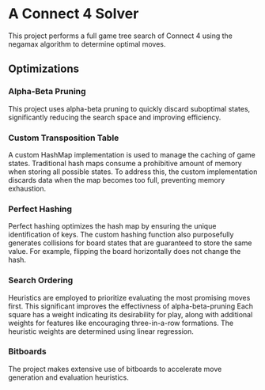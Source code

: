 # A Connect 4 Solver

This project performs a full game tree search of Connect 4 using the negamax algorithm to determine optimal moves.

## Optimizations

### Alpha-Beta Pruning

This project uses alpha-beta pruning to quickly discard suboptimal states, significantly reducing the search space and improving efficiency.

### Custom Transposition Table

A custom HashMap implementation is used to manage the caching of game states. Traditional hash maps consume a prohibitive amount of memory when storing all possible states. To address this, the custom implementation discards data when the map becomes too full, preventing memory exhaustion.

### Perfect Hashing

Perfect hashing optimizes the hash map by ensuring the unique identification of keys. The custom hashing function also purposefully generates collisions for board states that are guaranteed to store the same value. For example, flipping the board horizontally does not change the hash.

### Search Ordering

Heuristics are employed to prioritize evaluating the most promising moves first. This significant improves the effectivness of alpha-beta-pruning Each square has a weight indicating its desirability for play, along with additional weights for features like encouraging three-in-a-row formations. The heuristic weights are determined using linear regression.

### Bitboards

The project makes extensive use of bitboards to accelerate move generation and evaluation heuristics.
